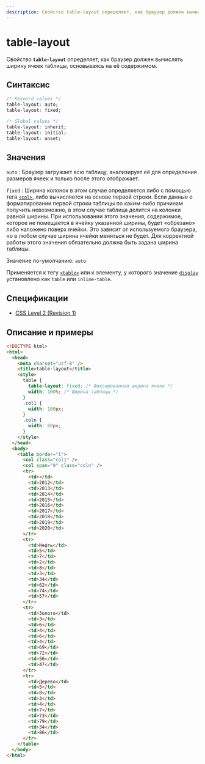 ```yaml
---
description: Свойство table-layout определяет, как браузер должен вычислять ширину ячеек таблицы, основываясь на её содержимом
---
```


# table-layout

Свойство **`table-layout`** определяет, как браузер должен вычислять ширину ячеек таблицы, основываясь на её содержимом.

## Синтаксис

```css
/* Keyword values */
table-layout: auto;
table-layout: fixed;

/* Global values */
table-layout: inherit;
table-layout: initial;
table-layout: unset;
```

## Значения

`auto`
: Браузер загружает всю таблицу, анализирует её для определения размеров ячеек и только после этого отображает.

`fixed`
: Ширина колонок в этом случае определяется либо с помощью тега [`<col>`](../html/col.md), либо вычисляется на основе первой строки. Если данные о форматировании первой строки таблицы по каким-либо причинам получить невозможно, в этом случае таблица делится на колонки равной ширины. При использовании этого значения, содержимое, которое не помещается в ячейку указанной ширины, будет «обрезано» либо наложено поверх ячейки. Это зависит от используемого браузера, но в любом случае ширина ячейки меняться не будет. Для корректной работы этого значения обязательно должна быть задана ширина таблицы.

Значение по-умолчанию: `auto`

Применяется к тегу [`<table>`](../html/table.md) или к элементу, у которого значение [`display`](display.md) установлено как `table` или `inline-table`.

## Спецификации

- [CSS Level 2 (Revision 1)](http://www.w3.org/TR/CSS2/tables.html#width-layout)

## Описание и примеры

```html
<!DOCTYPE html>
<html>
  <head>
    <meta charset="utf-8" />
    <title>table-layout</title>
    <style>
      table {
        table-layout: fixed; /* Фиксированная ширина ячеек */
        width: 100%; /* Ширина таблицы */
      }
      .col1 {
        width: 160px;
      }
      .coln {
        width: 60px;
      }
    </style>
  </head>
  <body>
    <table border="1">
	  <col class="col1" />
	  <col span="9" class="coln" />
      <tr>
        <td></td>
        <td>2012</td>
        <td>2013</td>
        <td>2014</td>
        <td>2015</td>
        <td>2016</td>
        <td>2017</td>
        <td>2018</td>
        <td>2019</td>
        <td>2020</td>
      </tr>
      <tr>
        <td>Нефть</td>
        <td>5</td>
        <td>7</td>
        <td>2</td>
        <td>8</td>
        <td>3</td>
        <td>34</td>
        <td>62</td>
        <td>74</td>
        <td>57</td>
      </tr>
      <tr>
        <td>Золото</td>
        <td>3</td>
        <td>6</td>
        <td>4</td>
        <td>6</td>
        <td>4</td>
        <td>69</td>
        <td>72</td>
        <td>56</td>
        <td>47</td>
      </tr>
      <tr>
        <td>Дерево</td>
        <td>5</td>
        <td>8</td>
        <td>3</td>
        <td>4</td>
        <td>7</td>
        <td>73</td>
        <td>79</td>
        <td>34</td>
        <td>86</td>
      </tr>
    </table>
  </body>
</html>
```
